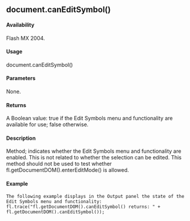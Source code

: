 ## document.canEditSymbol()

#### Availability

Flash MX 2004.

#### Usage

document.canEditSymbol()

#### Parameters

None.

#### Returns

A Boolean value: true if the Edit Symbols menu and functionality are available for use; false otherwise.

#### Description

Method; indicates whether the Edit Symbols menu and functionality are enabled. This is not related to whether the selection can be edited. This method should not be used to test whether fl.getDocumentDOM().enterEditMode() is allowed.

#### Example

```
The following example displays in the Output panel the state of the Edit Symbols menu and functionality:
fl.trace("fl.getDocumentDOM().canEditSymbol() returns: " + fl.getDocumentDOM().canEditSymbol());

```